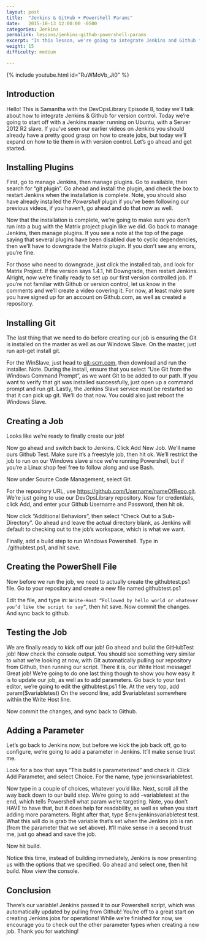 ```yaml
---
layout: post
title:  "Jenkins & GitHub + Powershell Params"
date:   2015-10-13 12:00:00 -0500
categories: Jenkins
permalink: lessons/jenkins-github-powershell-params
excerpt: "In this lesson, we're going to integrate Jenkins and Github for version control.  We'll start off with a Jenkins master running on Ubuntu, with a Server"
weight: 15
difficulty: medium

---
```

{% include youtube.html id="RuWMoVb_Ji0" %}

Introduction
------------
Hello! This is Samantha with the DevOpsLibrary Episode 8, today we’ll talk about how to integrate Jenkins & Github for version control. Today we’re going to start off with a Jenkins master running on Ubuntu, with a Server 2012 R2 slave. If you’ve seen our earlier videos on Jenkins you should already have a pretty good grasp on how to create jobs, but today we’ll expand on how to tie them in with version control. Let’s go ahead and get started.

Installing Plugins
------------------
First, go to manage Jenkins, then manage plugins.
Go to available, then search for “git plugin”. Go ahead and install the plugin, and check the box to restart Jenkins when the installation is complete. Note, you should also have already installed the *Powershell* plugin if you’ve been following our previous videos, if you haven’t, go ahead and do that now as well.

Now that the installation is complete, we’re going to make sure you don’t run into a bug with the Matrix project plugin like we did. Go back to manage Jenkins, then manage plugins. If you see a note at the top of the page saying that several plugins have been disabled due to cyclic dependencies, then we’ll have to downgrade the Matrix plugin. If you don’t see any errors, you’re fine.

For those who need to downgrade, just click the installed tab, and look for Matrix Project. If the version says 1.4.1, hit Downgrade, then restart Jenkins.
Alright, now we’re finally ready to set up our first version controlled job. If you’re not familiar with Github or version control, let us know in the comments and we’ll create a video covering it. For now, at least make sure you have signed up for an account on Github.com, as well as created a repository.

Installing Git
--------------
The last thing that we need to do before creating our job is ensuring the Git is installed on the master as well as our Windows Slave. On the master, just run apt-get install git.

For the WinSlave, just head to [git-scm.com](http://www.git-scm.com), then download and run the installer. Note. During the install, ensure that you select “Use Git from the Windows Command Prompt”, as we want Git to be added to our path. If you want to verify that git was installed successfully, just open up a command prompt and run git. Lastly, the Jenkins Slave service must be restarted so that it can pick up git. We’ll do that now. You could also just reboot the Windows Slave.

Creating a Job
--------------
Looks like we’re ready to finally create our job!

Now go ahead and switch back to Jenkins. Click Add New Job. We’ll name ours Github Test.
Make sure it’s a freestyle job, then hit ok. We’ll restrict the job to run on our Windows slave since we’re running Powershell, but if you’re a Linux shop feel free to follow along and use Bash.

Now under Source Code Management, select Git.

For the repository URL, use https://github.com/Username/nameOfRepo.git. We’re just going to use our DevOpsLibrary repository. Now for credentials, click Add, and enter your Github Username and Password, then hit ok.

Now click “Additional Behaviors”, then select “Check Out to a Sub-Directory”. Go ahead and leave the actual directory blank, as Jenkins will default to checking out to the job’s workspace, which is what we want.

Finally, add a build step to run Windows Powershell. Type in ./githubtest.ps1, and hit save.

Creating the PowerShell File
----------------------------
Now before we run the job, we need to actually create the githubtest.ps1 file. Go to your repository and create a new file named githubtest.ps1

Edit the file, and type in:
`Write-Host “Followed by hello world or whatever you’d like the script to say”`, then hit save.
Now commit the changes.
And sync back to github.

Testing the Job
---------------
We are finally ready to kick off our job! Go ahead and build the GitHubTest job! Now check the console output. You should see something very similar to what we’re looking at now, with Git automatically pulling our repository from Github, then running our script. There it is, our Write Host message! Great job!
We’re going to do one last thing though to show you how easy it is to update our job, as well as to add parameters. Go back to your text editor, we’re going to edit the githubtest.ps1 file. At the very top, add param($variabletest)
On the second line, add $variabletest somewhere within the Write Host line.

Now commit the changes, and sync back to Github.

Adding a Parameter
------------------
Let’s go back to Jenkins now, but before we kick the job back off, go to configure, we’re going to add a parameter in Jenkins. It’ll make sense trust me.

Look for a box that says “This build is parameterized” and check it. Click Add Parameter, and select Choice. For the name, type jenkinsvariabletest.

Now type in a couple of choices, whatever you’d like. Next, scroll all the way back down to our build step. We’re going to add –variabletest at the end, which tells Powershell what param we’re targeting. Note, you don’t HAVE to have that, but it does help for readability, as well as when you start adding more parameters. Right after that, type $env:jenkinsvariabletest test.
What this will do is grab the variable that’s set when the Jenkins job is ran (from the parameter that we set above). It’ll make sense in a second trust me, just go ahead and save the job.

Now hit build.

Notice this time, instead of building immediately, Jenkins is now presenting us with the options that we specified. Go ahead and select one, then hit build. Now view the console.

Conclusion
----------
There’s our variable! Jenkins passed it to our Powershell script, which was automatically updated by pulling from Github! You’re off to a great start on creating Jenkins jobs for operations! While we’re finished for now, we encourage you to check out the other parameter types when creating a new job. Thank you for watching!
